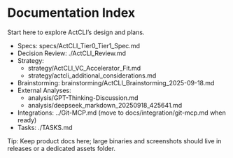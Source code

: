 # Documentation Index

Start here to explore ActCLI’s design and plans.

- Specs: specs/ActCLI_Tier0_Tier1_Spec.md
- Decision Review: ./ActCLI_Review.md
- Strategy:
  - strategy/ActCLI_VC_Accelerator_Fit.md
  - strategy/actcli_additional_considerations.md
- Brainstorming: brainstorming/ActCLI_Brainstorming_2025-09-18.md
- External Analyses:
  - analysis/GPT-Thinking-Discussion.md
  - analysis/deepseek_markdown_20250918_425641.md
- Integrations: ../Git-MCP.md (move to docs/integration/git-mcp.md when ready)
- Tasks: ./TASKS.md

Tip: Keep product docs here; large binaries and screenshots should live in releases or a dedicated assets folder.
